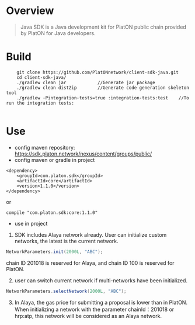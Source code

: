 # Overview
> Java SDK is a Java development kit for PlatON public chain provided by PlatON for Java developers.

# Build
```
    git clone https://github.com/PlatONnetwork/client-sdk-java.git
    cd client-sdk-java/
    ./gradlew clean jar            //Generate jar package
    ./gradlew clean distZip        //Generate code generation skeleton tool
    ./gradlew -Pintegration-tests=true :integration-tests:test    //To run the integration tests:
   
``` 

# Use

* config maven repository:  https://sdk.platon.network/nexus/content/groups/public/
* config maven or gradle in project

```
<dependency>
    <groupId>com.platon.sdk</groupId>
    <artifactId>core</artifactId>
    <version>1.1.0</version>
</dependency>
```

or

```
compile "com.platon.sdk:core:1.1.0"
```

* use in project

1. SDK includes Alaya network already. User can initialize custom networks, the latest is the current network.
```java
NetworkParameters.init(2000L, "ABC");  
```

chain ID 201018 is reserved for Alaya, and chain ID 100 is reserved for PlatON.

2. user can switch current network if multi-networks have been initialized.
```java
NetworkParameters.selectNetwork(2000L, "ABC");  
```
3. In Alaya, the gas price for submitting a proposal is lower than in PlatON. When initializing a network with the parameter chainId：201018 or hrp:atp, this network will be considered as an Alaya network.
